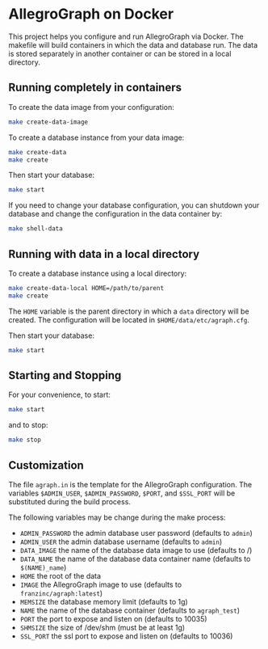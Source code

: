 # AllegroGraph on Docker

This project helps you configure and run AllegroGraph via Docker.  The makefile will
build containers in which the data and database run.  The data is stored separately
in another container or can be stored in a local directory.

## Running completely in containers

To create the data image from your configuration:

```bash
make create-data-image
```

To create a database instance from your data image:

```bash
make create-data
make create
```

Then start your database:

```bash
make start
```

If you need to change your database configuration, you can shutdown your database and
change the configuration in the data container by:

```bash
make shell-data
```

## Running with data in a local directory

To create a database instance using a local directory:

```bash
make create-data-local HOME=/path/to/parent
make create
```

The `HOME` variable is the parent directory in which a `data` directory will be created. The
configuration will be located in `$HOME/data/etc/agraph.cfg`.

Then start your database:

```bash
make start
```

## Starting and Stopping

For your convenience, to start:

```bash
make start
```

and to stop:

```bash
make stop
```

## Customization

The file `agraph.in` is the template for the AllegroGraph configuration.  The
variables `$ADMIN_USER`, `$ADMIN_PASSWORD`, `$PORT`, and `$SSL_PORT` will be substituted during the build
process.

The following variables may be change during the make process:

 * `ADMIN_PASSWORD` the admin database user password (defaults to `admin`)
 * `ADMIN_USER` the admin database username (defaults to `admin`)
 * `DATA_IMAGE` the name of the database data image to use (defaults to /)
 * `DATA_NAME` the name of the database data container name (defaults to `$(NAME)_name`)
 * `HOME` the root of the data
 * `IMAGE` the AllegroGraph image to use (defaults to `franzinc/agraph:latest`)
 * `MEMSIZE` the database memory limit (defaults to 1g)
 * `NAME` the name of the database container (defaults to `agraph_test`)
 * `PORT` the port to expose and listen on (defaults to 10035)
 * `SHMSIZE` the size of /dev/shm (must be at least 1g)
 * `SSL_PORT` the ssl port to expose and listen on (defaults to 10036)
